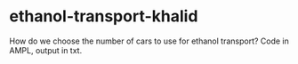 # ethanol-transport-khalid
How do we choose the number of cars to use for ethanol transport? Code in AMPL, output in txt.
